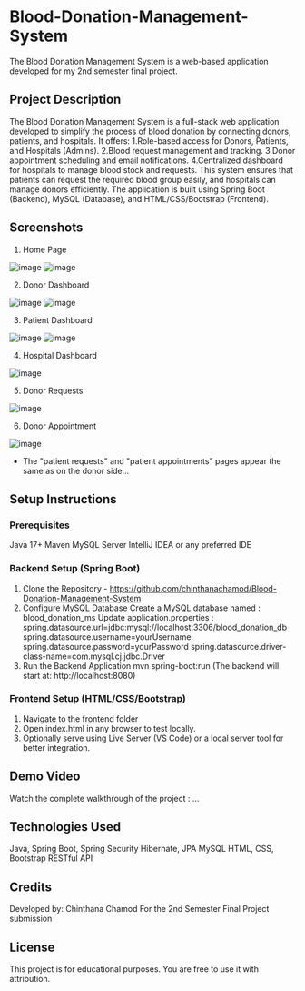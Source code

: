 # Blood-Donation-Management-System
The Blood Donation Management System is a web-based application developed for my 2nd semester final project.

## Project Description

The Blood Donation Management System is a full-stack web application developed to simplify the process of blood donation by connecting donors, patients, and hospitals. It offers:
  1.Role-based access for Donors, Patients, and Hospitals (Admins).
  2.Blood request management and tracking.
  3.Donor appointment scheduling and email notifications.
  4.Centralized dashboard for hospitals to manage blood stock and requests.
This system ensures that patients can request the required blood group easily, and hospitals can manage donors efficiently. The application is built using Spring Boot (Backend), MySQL (Database), and HTML/CSS/Bootstrap (Frontend).

## Screenshots

1. Home Page
   
![image](https://github.com/user-attachments/assets/edba3fd0-c698-49e9-b545-6c0d5504d144)
![image](https://github.com/user-attachments/assets/58e7aa9f-da3f-47c5-b52f-52752c1a6563)

2. Donor Dashboard

![image](https://github.com/user-attachments/assets/132f134a-1e7e-4435-953e-5862f14dbbf9)
![image](https://github.com/user-attachments/assets/6734825f-5160-4754-b196-ce3553d74331)

3. Patient Dashboard

![image](https://github.com/user-attachments/assets/42f699a8-87a9-4740-8701-80316087a8c4)
![image](https://github.com/user-attachments/assets/13d2e41a-b164-4419-b17b-9871f05e2736)

4. Hospital Dashboard

![image](https://github.com/user-attachments/assets/6bddcfa6-d334-49fc-ae5d-91777b3d88dd)

5. Donor Requests

![image](https://github.com/user-attachments/assets/8ee0bc2a-b5fc-4fd1-bbf5-87e638b61a62)

6. Donor Appointment

![image](https://github.com/user-attachments/assets/881c3da8-cb31-4c00-814f-c405aa670464)

* The "patient requests" and "patient appointments" pages appear the same as on the donor side...


## Setup Instructions

### Prerequisites

Java 17+
Maven
MySQL Server
IntelliJ IDEA or any preferred IDE 

### Backend Setup (Spring Boot)
1. Clone the Repository - https://github.com/chinthanachamod/Blood-Donation-Management-System
2. Configure MySQL Database
     Create a MySQL database named : blood_donation_ms
     Update application.properties :
           spring.datasource.url=jdbc:mysql://localhost:3306/blood_donation_db
           spring.datasource.username=yourUsername
           spring.datasource.password=yourPassword
           spring.datasource.driver-class-name=com.mysql.cj.jdbc.Driver
3. Run the Backend Application
     mvn spring-boot:run  (The backend will start at: http://localhost:8080)

### Frontend Setup (HTML/CSS/Bootstrap)
1. Navigate to the frontend folder
2. Open index.html in any browser to test locally.
3. Optionally serve using Live Server (VS Code) or a local server tool for better integration.

## Demo Video
Watch the complete walkthrough of the project : ... 

## Technologies Used

Java, Spring Boot, Spring Security
Hibernate, JPA
MySQL
HTML, CSS, Bootstrap
RESTful API

## Credits
Developed by: Chinthana Chamod For the 2nd Semester Final Project submission

## License
This project is for educational purposes. You are free to use it with attribution.




